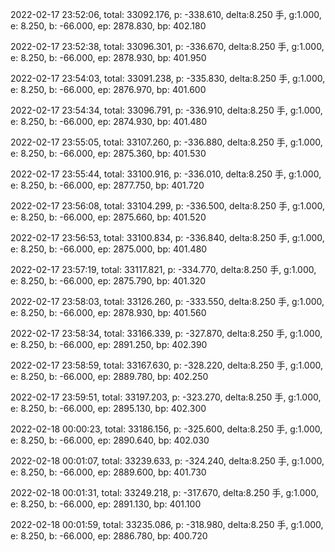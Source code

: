 2022-02-17 23:52:06, total: 33092.176, p: -338.610, delta:8.250 手, g:1.000, e: 8.250, b: -66.000, ep: 2878.830, bp: 402.180

2022-02-17 23:52:38, total: 33096.301, p: -336.670, delta:8.250 手, g:1.000, e: 8.250, b: -66.000, ep: 2878.930, bp: 401.950

2022-02-17 23:54:03, total: 33091.238, p: -335.830, delta:8.250 手, g:1.000, e: 8.250, b: -66.000, ep: 2876.970, bp: 401.600

2022-02-17 23:54:34, total: 33096.791, p: -336.910, delta:8.250 手, g:1.000, e: 8.250, b: -66.000, ep: 2874.930, bp: 401.480

2022-02-17 23:55:05, total: 33107.260, p: -336.880, delta:8.250 手, g:1.000, e: 8.250, b: -66.000, ep: 2875.360, bp: 401.530

2022-02-17 23:55:44, total: 33100.916, p: -336.010, delta:8.250 手, g:1.000, e: 8.250, b: -66.000, ep: 2877.750, bp: 401.720

2022-02-17 23:56:08, total: 33104.299, p: -336.500, delta:8.250 手, g:1.000, e: 8.250, b: -66.000, ep: 2875.660, bp: 401.520

2022-02-17 23:56:53, total: 33100.834, p: -336.840, delta:8.250 手, g:1.000, e: 8.250, b: -66.000, ep: 2875.000, bp: 401.480

2022-02-17 23:57:19, total: 33117.821, p: -334.770, delta:8.250 手, g:1.000, e: 8.250, b: -66.000, ep: 2875.790, bp: 401.320

2022-02-17 23:58:03, total: 33126.260, p: -333.550, delta:8.250 手, g:1.000, e: 8.250, b: -66.000, ep: 2878.930, bp: 401.560

2022-02-17 23:58:34, total: 33166.339, p: -327.870, delta:8.250 手, g:1.000, e: 8.250, b: -66.000, ep: 2891.250, bp: 402.390

2022-02-17 23:58:59, total: 33167.630, p: -328.220, delta:8.250 手, g:1.000, e: 8.250, b: -66.000, ep: 2889.780, bp: 402.250

2022-02-17 23:59:51, total: 33197.203, p: -323.270, delta:8.250 手, g:1.000, e: 8.250, b: -66.000, ep: 2895.130, bp: 402.300

2022-02-18 00:00:23, total: 33186.156, p: -325.600, delta:8.250 手, g:1.000, e: 8.250, b: -66.000, ep: 2890.640, bp: 402.030

2022-02-18 00:01:07, total: 33239.633, p: -324.240, delta:8.250 手, g:1.000, e: 8.250, b: -66.000, ep: 2889.600, bp: 401.730

2022-02-18 00:01:31, total: 33249.218, p: -317.670, delta:8.250 手, g:1.000, e: 8.250, b: -66.000, ep: 2891.130, bp: 401.100

2022-02-18 00:01:59, total: 33235.086, p: -318.980, delta:8.250 手, g:1.000, e: 8.250, b: -66.000, ep: 2886.780, bp: 400.720